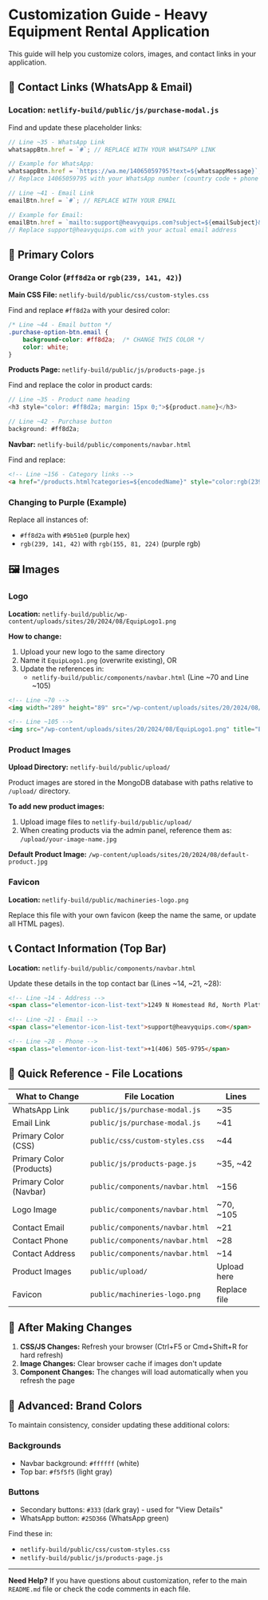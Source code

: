 # Customization Guide - Heavy Equipment Rental Application

This guide will help you customize colors, images, and contact links in your application.

## 📧 Contact Links (WhatsApp & Email)

### Location: `netlify-build/public/js/purchase-modal.js`

Find and update these placeholder links:

```javascript
// Line ~35 - WhatsApp Link
whatsappBtn.href = `#`; // REPLACE WITH YOUR WHATSAPP LINK

// Example for WhatsApp:
whatsappBtn.href = `https://wa.me/14065059795?text=${whatsappMessage}`;
// Replace 14065059795 with your WhatsApp number (country code + phone number, no spaces or +)

// Line ~41 - Email Link  
emailBtn.href = `#`; // REPLACE WITH YOUR EMAIL

// Example for Email:
emailBtn.href = `mailto:support@heavyquips.com?subject=${emailSubject}&body=${emailBody}`;
// Replace support@heavyquips.com with your actual email address
```

## 🎨 Primary Colors

### Orange Color (`#ff8d2a` or `rgb(239, 141, 42)`)

**Main CSS File:** `netlify-build/public/css/custom-styles.css`

Find and replace `#ff8d2a` with your desired color:

```css
/* Line ~44 - Email button */
.purchase-option-btn.email {
    background-color: #ff8d2a;  /* CHANGE THIS COLOR */
    color: white;
}
```

**Products Page:** `netlify-build/public/js/products-page.js`

Find and replace the color in product cards:

```javascript
// Line ~35 - Product name heading
<h3 style="color: #ff8d2a; margin: 15px 0;">${product.name}</h3>

// Line ~42 - Purchase button
background: #ff8d2a;
```

**Navbar:** `netlify-build/public/components/navbar.html`

Find and replace:

```html
<!-- Line ~156 - Category links -->
<a href="/products.html?categories=${encodedName}" style="color:rgb(239, 141, 42)" class="dropdown-item">
```

### Changing to Purple (Example)

Replace all instances of:
- `#ff8d2a` with `#9b51e0` (purple hex)
- `rgb(239, 141, 42)` with `rgb(155, 81, 224)` (purple rgb)

## 🖼️ Images

### Logo

**Location:** `netlify-build/public/wp-content/uploads/sites/20/2024/08/EquipLogo1.png`

**How to change:**
1. Upload your new logo to the same directory
2. Name it `EquipLogo1.png` (overwrite existing), OR
3. Update the references in:
   - `netlify-build/public/components/navbar.html` (Line ~70 and Line ~105)

```html
<!-- Line ~70 -->
<img width="289" height="89" src="/wp-content/uploads/sites/20/2024/08/EquipLogo1.png" class="attachment-full size-full wp-image-459" alt="Equip Logo" />

<!-- Line ~105 -->
<img src="/wp-content/uploads/sites/20/2024/08/EquipLogo1.png" title="Equip" alt="Equip Logo" />
```

### Product Images

**Upload Directory:** `netlify-build/public/upload/`

Product images are stored in the MongoDB database with paths relative to `/upload/` directory.

**To add new product images:**
1. Upload image files to `netlify-build/public/upload/`
2. When creating products via the admin panel, reference them as: `/upload/your-image-name.jpg`

**Default Product Image:** `/wp-content/uploads/sites/20/2024/08/default-product.jpg`

### Favicon

**Location:** `netlify-build/public/machineries-logo.png`

Replace this file with your own favicon (keep the name the same, or update all HTML pages).

## 📞 Contact Information (Top Bar)

**Location:** `netlify-build/public/components/navbar.html`

Update these details in the top contact bar (Lines ~14, ~21, ~28):

```html
<!-- Line ~14 - Address -->
<span class="elementor-icon-list-text">1249 N Homestead Rd, North Platte, NE 69101, United States</span>

<!-- Line ~21 - Email -->
<span class="elementor-icon-list-text">support@heavyquips.com</span>

<!-- Line ~28 - Phone -->
<span class="elementor-icon-list-text">+1(406) 505-9795</span>
```

## 📁 Quick Reference - File Locations

| What to Change | File Location | Lines |
|---|---|---|
| WhatsApp Link | `public/js/purchase-modal.js` | ~35 |
| Email Link | `public/js/purchase-modal.js` | ~41 |
| Primary Color (CSS) | `public/css/custom-styles.css` | ~44 |
| Primary Color (Products) | `public/js/products-page.js` | ~35, ~42 |
| Primary Color (Navbar) | `public/components/navbar.html` | ~156 |
| Logo Image | `public/components/navbar.html` | ~70, ~105 |
| Contact Email | `public/components/navbar.html` | ~21 |
| Contact Phone | `public/components/navbar.html` | ~28 |
| Contact Address | `public/components/navbar.html` | ~14 |
| Product Images | `public/upload/` | Upload here |
| Favicon | `public/machineries-logo.png` | Replace file |

## 🚀 After Making Changes

1. **CSS/JS Changes:** Refresh your browser (Ctrl+F5 or Cmd+Shift+R for hard refresh)
2. **Image Changes:** Clear browser cache if images don't update
3. **Component Changes:** The changes will load automatically when you refresh the page

## 🎨 Advanced: Brand Colors

To maintain consistency, consider updating these additional colors:

### Backgrounds
- Navbar background: `#ffffff` (white)
- Top bar: `#f5f5f5` (light gray)

### Buttons
- Secondary buttons: `#333` (dark gray) - used for "View Details"
- WhatsApp button: `#25D366` (WhatsApp green)

Find these in:
- `netlify-build/public/css/custom-styles.css`
- `netlify-build/public/js/products-page.js`

---

**Need Help?** If you have questions about customization, refer to the main `README.md` file or check the code comments in each file.
